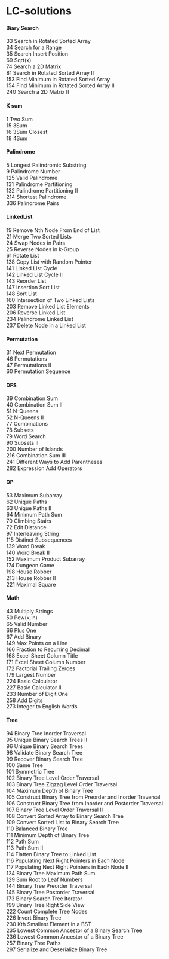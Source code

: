 # LC-solutions
#### Biary Search  
33 Search in Rotated Sorted Array  
34 Search for a Range  
35 Search Insert Position  
69 Sqrt(x)  
74 Search a 2D Matrix  
81 Search in Rotated Sorted Array II  
153 Find Minimum in Rotated Sorted Array  
154 Find Minimum in Rotated Sorted Array II  
240 Search a 2D Matrix II  

#### K sum  
1 Two Sum  
15 3Sum  
16 3Sum Closest  
18 4Sum  

#### Palindrome  
5 Longest Palindromic Substring  
9 Palindrome Number  
125 Valid Palindrome  
131 Palindrome Partitioning  
132 Palindrome Partitioning II  
214 Shortest Palindrome  
336 Palindrome Pairs  

#### LinkedList  
19 Remove Nth Node From End of List  
21 Merge Two Sorted Lists  
24 Swap Nodes in Pairs  
25 Reverse Nodes in k-Group  
61 Rotate List  
138 Copy List with Random Pointer  
141 Linked List Cycle  
142 Linked List Cycle II  
143 Reorder List  
147 Insertion Sort List  
148 Sort List  
160 Intersection of Two Linked Lists  
203 Remove Linked List Elements  
206 Reverse Linked List  
234 Palindrome Linked List  
237 Delete Node in a Linked List  

#### Permutation  
31 Next Permutation  
46 Permutations  
47 Permutations II  
60 Permutation Sequence  

#### DFS  
39 Combination Sum  
40 Combination Sum II  
51 N-Queens  
52 N-Queens II  
77 Combinations  
78 Subsets  
79 Word Search  
90 Subsets II  
200 Number of Islands  
216 Combination Sum III  
241 Different Ways to Add Parentheses  
282 Expression Add Operators  

#### DP   
53 Maximum Subarray  
62 Unique Paths  
63 Unique Paths II  
64 Minimum Path Sum  
70 Climbing Stairs  
72 Edit Distance  
97 Interleaving String  
115 Distinct Subsequences  
139 Word Break  
140 Word Break II  
152 Maximum Product Subarray  
174 Dungeon Game  
198 House Robber  
213 House Robber II  
221 Maximal Square    

#### Math   
43 Multiply Strings  
50 Pow(x, n)  
65 Valid Number  
66 Plus One    
67 Add Binary  
149 Max Points on a Line  
166 Fraction to Recurring Decimal  
168 Excel Sheet Column Title  
171 Excel Sheet Column Number  
172 Factorial Trailing Zeroes  
179 Largest Number  
224 Basic Calculator  
227 Basic Calculator II  
233 Number of Digit One  
258 Add Digits  
273 Integer to English Words    

#### Tree   
94 Binary Tree Inorder Traversal  
95 Unique Binary Search Trees II  
96 Unique Binary Search Trees  
98 Validate Binary Search Tree  
99 Recover Binary Search Tree  
100 Same Tree  
101 Symmetric Tree  
102 Binary Tree Level Order Traversal  
103 Binary Tree Zigzag Level Order Traversal  
104 Maximum Depth of Binary Tree  
105 Construct Binary Tree from Preorder and Inorder Traversal  
106 Construct Binary Tree from Inorder and Postorder Traversal  
107 Binary Tree Level Order Traversal II  
108 Convert Sorted Array to Binary Search Tree  
109 Convert Sorted List to Binary Search Tree  
110 Balanced Binary Tree  
111 Minimum Depth of Binary Tree  
112 Path Sum  
113 Path Sum II  
114 Flatten Binary Tree to Linked List  
116 Populating Next Right Pointers in Each Node  
117 Populating Next Right Pointers in Each Node II  
124 Binary Tree Maximum Path Sum  
129 Sum Root to Leaf Numbers  
144 Binary Tree Preorder Traversal  
145 Binary Tree Postorder Traversal  
173 Binary Search Tree Iterator  
199 Binary Tree Right Side View  
222 Count Complete Tree Nodes  
226 Invert Binary Tree  
230 Kth Smallest Element in a BST  
235 Lowest Common Ancestor of a Binary Search Tree  
236 Lowest Common Ancestor of a Binary Tree  
257 Binary Tree Paths  
297 Serialize and Deserialize Binary Tree    

